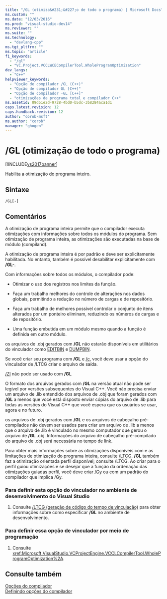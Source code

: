 ```yaml
---
title: "/GL (otimiza&#231;&#227;o de todo o programa) | Microsoft Docs"
ms.custom: ""
ms.date: "12/03/2016"
ms.prod: "visual-studio-dev14"
ms.reviewer: ""
ms.suite: ""
ms.technology: 
  - "devlang-cpp"
ms.tgt_pltfrm: ""
ms.topic: "article"
f1_keywords: 
  - "/gl"
  - "VC.Project.VCCLWCECompilerTool.WholeProgramOptimization"
dev_langs: 
  - "C++"
helpviewer_keywords: 
  - "Opção de compilador /GL (C++)"
  - "Opção de compilador GL [C++]"
  - "Opção de compilador -GL [C++]"
  - "otimizações de programa total e compilador C++"
ms.assetid: 09d51e2d-9728-4bd0-b5dc-3b8284aca1d1
caps.latest.revision: 12
caps.handback.revision: 12
author: "corob-msft"
ms.author: "corob"
manager: "ghogen"
---
```

# /GL (otimiza&#231;&#227;o de todo o programa)
[!INCLUDE[vs2017banner](../../assembler/inline/includes/vs2017banner.md)]

Habilita a otimização do programa inteiro.  
  
## Sintaxe  
  
```  
/GL[-]  
```  
  
## Comentários  
 A otimização de programa inteira permite que o compilador executa otimizações com informações sobre todos os módulos do programa.  Sem otimização de programa inteira, as otimizações são executadas na base de módulo \(compiland\).  
  
 A otimização de programa inteira é por padrão e deve ser explicitamente habilitada.  No entanto, também é possível desabilitar explicitamente com **\/GL\-**.  
  
 Com informações sobre todos os módulos, o compilador pode:  
  
-   Otimizar o uso dos registros nos limites da função.  
  
-   Faça um trabalho melhores do controle de alterações nos dados globais, permitindo a redução no número de cargas e de repositório.  
  
-   Faça um trabalho de melhores possível controlar o conjunto de itens alterados por um ponteiro eliminam, reduzindo os números de cargas e de repositório.  
  
-   Uma função embutida em um módulo mesmo quando a função é definida em outro módulo.  
  
 os arquivos de .obj gerados com **\/GL** não estarão disponíveis em utilitários do vinculador como [EDITBIN](../Topic/EDITBIN%20Reference.md) e [DUMPBIN](../../build/reference/dumpbin-reference.md).  
  
 Se você criar seu programa com **\/GL** e [\/c](../../build/reference/c-compile-without-linking.md), você deve usar a opção do vinculador de \/LTCG criar o arquivo de saída.  
  
 [\/ZI](../Topic/-Z7,%20-Zi,%20-ZI%20\(Debug%20Information%20Format\).md) não pode ser usado com **\/GL**  
  
 O formato dos arquivos gerados com **\/GL** na versão atual não pode ser legível por versões subsequentes do Visual C\+\+.  Você não precisa enviar um arquivo de .lib entendido dos arquivos de .obj que foram gerados com **\/GL** a menos que você está disposto enviar cópias do arquivo de .lib para todas as versões do Visual C\+\+ que você espera que os usuários se usar, agora e no futuro.  
  
 os arquivos de .obj gerados com **\/GL** e os arquivos de cabeçalho pré\-compilados não devem ser usados para criar um arquivo de .lib a menos que o arquivo de .lib é vinculado no mesmo computador que gerou o arquivo de **\/GL** .obj.  Informações do arquivo de cabeçalho pré\-compilado do arquivo de .obj será necessária no tempo de link.  
  
 Para obter mais informações sobre as otimizações disponíveis com e as limitações de otimização do programa inteira, consulte [\/LTCG](../../build/reference/ltcg-link-time-code-generation.md).  **\/GL** também faz a otimização orientada perfil disponível; consulte \/LTCG.  Ao criar para o perfil guiou otimizações e se desejar que a função da ordenação das otimizações guiadas perfil, você deve criar [\/Gy](../../build/reference/gy-enable-function-level-linking.md) ou com um padrão do compilador que implica \/Gy.  
  
### Para definir esta opção do vinculador no ambiente de desenvolvimento do Visual Studio  
  
1.  Consulte [\/LTCG \(geração de código do tempo de vinculação\)](../../build/reference/ltcg-link-time-code-generation.md) para obter informações sobre como especificar **\/GL** no ambiente de desenvolvimento.  
  
### Para definir essa opção de vinculador por meio de programação  
  
1.  Consulte <xref:Microsoft.VisualStudio.VCProjectEngine.VCCLCompilerTool.WholeProgramOptimization%2A>.  
  
## Consulte também  
 [Opções do compilador](../../build/reference/compiler-options.md)   
 [Definindo opções do compilador](../Topic/Setting%20Compiler%20Options.md)